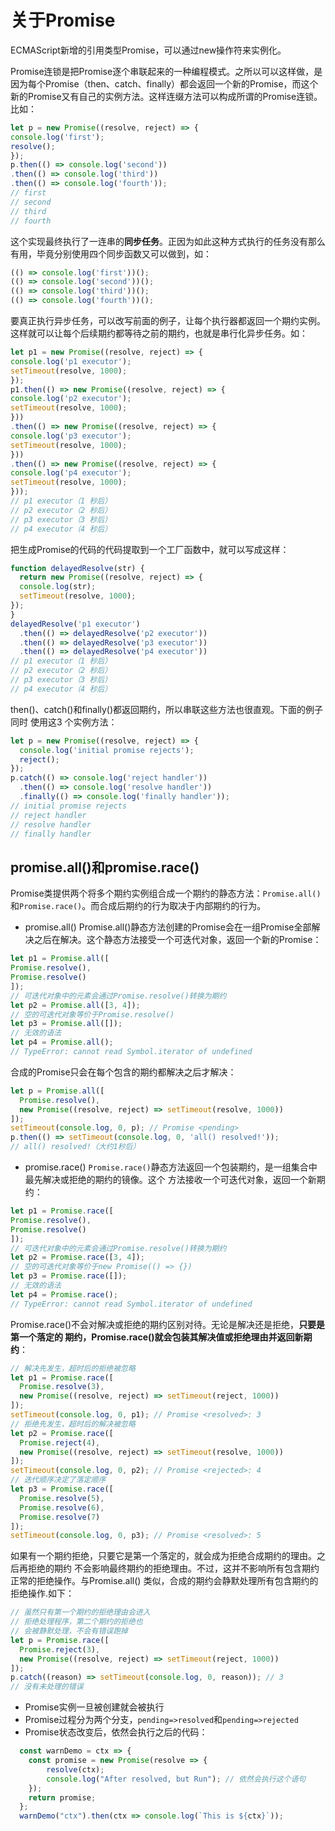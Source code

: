 # 关于Promise

ECMAScript新增的引用类型Promise，可以通过new操作符来实例化。

Promise连锁是把Promise逐个串联起来的一种编程模式。之所以可以这样做，是因为每个Promise（then、catch、finally）都会返回一个新的Promise，而这个新的Promise又有自己的实例方法。这样连缀方法可以构成所谓的Promise连锁。比如：

```javascript
let p = new Promise((resolve, reject) => {
console.log('first');
resolve();
});
p.then(() => console.log('second'))
.then(() => console.log('third'))
.then(() => console.log('fourth'));
// first
// second
// third
// fourth
```

这个实现最终执行了一连串的**同步任务**。正因为如此这种方式执行的任务没有那么有用，毕竟分别使用四个同步函数又可以做到，如：

```javascript
(() => console.log('first'))();
(() => console.log('second'))();
(() => console.log('third'))();
(() => console.log('fourth'))();
```

要真正执行异步任务，可以改写前面的例子，让每个执行器都返回一个期约实例。这样就可以让每个后续期约都等待之前的期约，也就是串行化异步任务。如：

```js
let p1 = new Promise((resolve, reject) => {
console.log('p1 executor');
setTimeout(resolve, 1000);
});
p1.then(() => new Promise((resolve, reject) => {
console.log('p2 executor');
setTimeout(resolve, 1000);
}))
.then(() => new Promise((resolve, reject) => {
console.log('p3 executor');
setTimeout(resolve, 1000);
}))
.then(() => new Promise((resolve, reject) => {
console.log('p4 executor');
setTimeout(resolve, 1000);
}));
// p1 executor（1 秒后）
// p2 executor（2 秒后）
// p3 executor（3 秒后）
// p4 executor（4 秒后）

```

把生成Promise的代码的代码提取到一个工厂函数中，就可以写成这样：

```js
function delayedResolve(str) {
  return new Promise((resolve, reject) => {
  console.log(str);
  setTimeout(resolve, 1000);
});
}
delayedResolve('p1 executor')
  .then(() => delayedResolve('p2 executor'))
  .then(() => delayedResolve('p3 executor'))
  .then(() => delayedResolve('p4 executor'))
// p1 executor（1 秒后）
// p2 executor（2 秒后）
// p3 executor（3 秒后）
// p4 executor（4 秒后）
```

then()、catch()和finally()都返回期约，所以串联这些方法也很直观。下面的例子同时
使用这3 个实例方法：

```js
let p = new Promise((resolve, reject) => {
  console.log('initial promise rejects');
  reject();
});
p.catch(() => console.log('reject handler'))
  .then(() => console.log('resolve handler'))
  .finally(() => console.log('finally handler'));
// initial promise rejects
// reject handler
// resolve handler
// finally handler  
```

## promise.all()和promise.race()
Promise类提供两个将多个期约实例组合成一个期约的静态方法：`Promise.all()`和`Promise.race()`。而合成后期约的行为取决于内部期约的行为。

* promise.all()
Promise.all()静态方法创建的Promise会在一组Promise全部解决之后在解决。这个静态方法接受一个可迭代对象，返回一个新的Promise：

```js
let p1 = Promise.all([
Promise.resolve(),
Promise.resolve()
]);
// 可迭代对象中的元素会通过Promise.resolve()转换为期约
let p2 = Promise.all([3, 4]);
// 空的可迭代对象等价于Promise.resolve()
let p3 = Promise.all([]);
// 无效的语法
let p4 = Promise.all();
// TypeError: cannot read Symbol.iterator of undefined
```

合成的Promise只会在每个包含的期约都解决之后才解决：

```js
let p = Promise.all([
  Promise.resolve(),
  new Promise((resolve, reject) => setTimeout(resolve, 1000))
]);
setTimeout(console.log, 0, p); // Promise <pending>
p.then(() => setTimeout(console.log, 0, 'all() resolved!'));
// all() resolved!（大约1秒后）
```

* promise.race()
`Promise.race()`静态方法返回一个包装期约，是一组集合中最先解决或拒绝的期约的镜像。这个
方法接收一个可迭代对象，返回一个新期约：

```js
let p1 = Promise.race([
Promise.resolve(),
Promise.resolve()
]);
// 可迭代对象中的元素会通过Promise.resolve()转换为期约
let p2 = Promise.race([3, 4]);
// 空的可迭代对象等价于new Promise(() => {})
let p3 = Promise.race([]);
// 无效的语法
let p4 = Promise.race();
// TypeError: cannot read Symbol.iterator of undefined
```

Promise.race()不会对解决或拒绝的期约区别对待。无论是解决还是拒绝，**只要是第一个落定的
期约，Promise.race()就会包装其解决值或拒绝理由并返回新期约**：

```js
// 解决先发生，超时后的拒绝被忽略
let p1 = Promise.race([
  Promise.resolve(3),
  new Promise((resolve, reject) => setTimeout(reject, 1000))
]);
setTimeout(console.log, 0, p1); // Promise <resolved>: 3
// 拒绝先发生，超时后的解决被忽略
let p2 = Promise.race([
  Promise.reject(4),
  new Promise((resolve, reject) => setTimeout(resolve, 1000))
]);
setTimeout(console.log, 0, p2); // Promise <rejected>: 4
// 迭代顺序决定了落定顺序
let p3 = Promise.race([
  Promise.resolve(5),
  Promise.resolve(6),
  Promise.resolve(7)
]);
setTimeout(console.log, 0, p3); // Promise <resolved>: 5

```

如果有一个期约拒绝，只要它是第一个落定的，就会成为拒绝合成期约的理由。之后再拒绝的期约
不会影响最终期约的拒绝理由。不过，这并不影响所有包含期约正常的拒绝操作。与Promise.all()
类似，合成的期约会静默处理所有包含期约的拒绝操作.如下：

```js
// 虽然只有第一个期约的拒绝理由会进入
// 拒绝处理程序，第二个期约的拒绝也
// 会被静默处理，不会有错误跑掉
let p = Promise.race([
  Promise.reject(3),
  new Promise((resolve, reject) => setTimeout(reject, 1000))
]);
p.catch((reason) => setTimeout(console.log, 0, reason)); // 3
// 没有未处理的错误 

```

* Promise实例一旦被创建就会被执行
* Promise过程分为两个分支，`pending=>resolved`和`pending=>rejected`
* Promise状态改变后，依然会执行之后的代码：
  
```javascript
  const warnDemo = ctx => {
    const promise = new Promise(resolve => {
        resolve(ctx);
        console.log("After resolved, but Run"); // 依然会执行这个语句
    });
    return promise;
  };
  warnDemo("ctx").then(ctx => console.log(`This is ${ctx}`));
```
